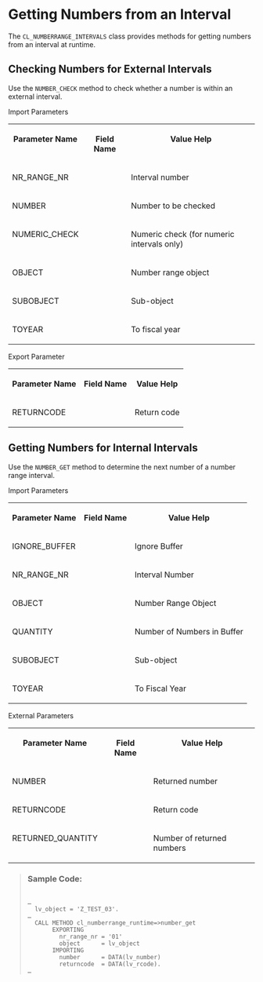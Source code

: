 <!-- loioc9b48a1983ab4c8db00bd3bd8f63632c -->

# Getting Numbers from an Interval

The `CL_NUMBERRANGE_INTERVALS` class provides methods for getting numbers from an interval at runtime.



<a name="loioc9b48a1983ab4c8db00bd3bd8f63632c__section_byp_xhf_gjb"/>

## Checking Numbers for External Intervals

Use the `NUMBER_CHECK` method to check whether a number is within an external interval.

<a name="loioc9b48a1983ab4c8db00bd3bd8f63632c__table_r2b_p3f_gjb"/>Import Parameters


<table>
<tr>
<th valign="top">

Parameter Name



</th>
<th valign="top">

Field Name



</th>
<th valign="top">

Value Help



</th>
</tr>
<tr>
<td valign="top">

NR\_RANGE\_NR



</td>
<td valign="top">

 



</td>
<td valign="top">

Interval number



</td>
</tr>
<tr>
<td valign="top">

NUMBER



</td>
<td valign="top">

 



</td>
<td valign="top">

Number to be checked



</td>
</tr>
<tr>
<td valign="top">

NUMERIC\_CHECK



</td>
<td valign="top">

 



</td>
<td valign="top">

Numeric check \(for numeric intervals only\)



</td>
</tr>
<tr>
<td valign="top">

OBJECT



</td>
<td valign="top">

 



</td>
<td valign="top">

Number range object



</td>
</tr>
<tr>
<td valign="top">

SUBOBJECT



</td>
<td valign="top">

 



</td>
<td valign="top">

Sub-object



</td>
</tr>
<tr>
<td valign="top">

TOYEAR



</td>
<td valign="top">

 



</td>
<td valign="top">

To fiscal year



</td>
</tr>
</table>

<a name="loioc9b48a1983ab4c8db00bd3bd8f63632c__table_pbb_x3f_gjb"/>Export Parameter


<table>
<tr>
<th valign="top">

Parameter Name



</th>
<th valign="top">

Field Name



</th>
<th valign="top">

Value Help



</th>
</tr>
<tr>
<td valign="top">

RETURNCODE



</td>
<td valign="top">

 



</td>
<td valign="top">

Return code



</td>
</tr>
</table>



<a name="loioc9b48a1983ab4c8db00bd3bd8f63632c__section_ddq_z3f_gjb"/>

## Getting Numbers for Internal Intervals

Use the `NUMBER_GET` method to determine the next number of a number range interval.

<a name="loioc9b48a1983ab4c8db00bd3bd8f63632c__table_hns_fjf_gjb"/>Import Parameters


<table>
<tr>
<th valign="top">

Parameter Name



</th>
<th valign="top">

Field Name



</th>
<th valign="top">

Value Help



</th>
</tr>
<tr>
<td valign="top">

IGNORE\_BUFFER



</td>
<td valign="top">

 



</td>
<td valign="top">

Ignore Buffer



</td>
</tr>
<tr>
<td valign="top">

NR\_RANGE\_NR



</td>
<td valign="top">

 



</td>
<td valign="top">

Interval Number



</td>
</tr>
<tr>
<td valign="top">

OBJECT



</td>
<td valign="top">

 



</td>
<td valign="top">

Number Range Object



</td>
</tr>
<tr>
<td valign="top">

QUANTITY



</td>
<td valign="top">

 



</td>
<td valign="top">

Number of Numbers in Buffer



</td>
</tr>
<tr>
<td valign="top">

SUBOBJECT



</td>
<td valign="top">

 



</td>
<td valign="top">

Sub-object



</td>
</tr>
<tr>
<td valign="top">

TOYEAR



</td>
<td valign="top">

 



</td>
<td valign="top">

To Fiscal Year



</td>
</tr>
</table>

<a name="loioc9b48a1983ab4c8db00bd3bd8f63632c__table_d11_ljf_gjb"/>External Parameters


<table>
<tr>
<th valign="top">

Parameter Name



</th>
<th valign="top">

Field Name



</th>
<th valign="top">

Value Help



</th>
</tr>
<tr>
<td valign="top">

NUMBER



</td>
<td valign="top">

 



</td>
<td valign="top">

Returned number



</td>
</tr>
<tr>
<td valign="top">

RETURNCODE



</td>
<td valign="top">

 



</td>
<td valign="top">

Return code



</td>
</tr>
<tr>
<td valign="top">

RETURNED\_QUANTITY



</td>
<td valign="top">

 



</td>
<td valign="top">

Number of returned numbers



</td>
</tr>
</table>

> ### Sample Code:  
> ```
> 
> …
>   lv_object = 'Z_TEST_03'.
> …
>   CALL METHOD cl_numberrange_runtime=>number_get
>        EXPORTING
>          nr_range_nr = '01'
>          object      = lv_object
>        IMPORTING
>          number      = DATA(lv_number)
>          returncode  = DATA(lv_rcode).
> …
> 
> ```

